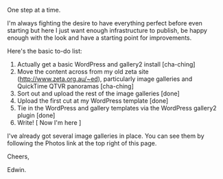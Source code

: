 <!--
.. title: Patience, grasshopper
.. slug: 20051121patience-grasshopper
.. date: 2005/11/21 12:45:29
.. spellcheck_exceptions: 
.. tags: Technology
.. link: 
.. description: 
-->


One step at a time.

I'm always fighting the desire to have everything perfect before even starting but here I just want enough infrastructure to publish, be happy enough with the look and have a starting point for improvements.

Here's the basic to-do list:

1.  Actually get a basic WordPress and gallery2 install [cha-ching]
2.  Move the content across from my old zeta site (http://www.zeta.org.au/~ed), particularly image galleries and QuickTime QTVR panoramas [cha-ching]
3.  Sort out and upload the rest of the image galleries [done]
4.  Upload the first cut at my WordPress template [done]
5.  Tie in the WordPress and gallery templates via the WordPress gallery2 plugin [done]
6.  Write! [ Now I'm here ]

I've already got several image galleries in place. You can see them by following the Photos link at the top right of this page.

Cheers,

Edwin.


